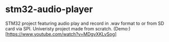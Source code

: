 # stm32-audio-player
STM32 project featuring audio play and record in .wav format to or from SD card via SPI. Univeristy project made from scratch.
(Demo:)[https://www.youtube.com/watch?v=MDgvXKLvSog]
